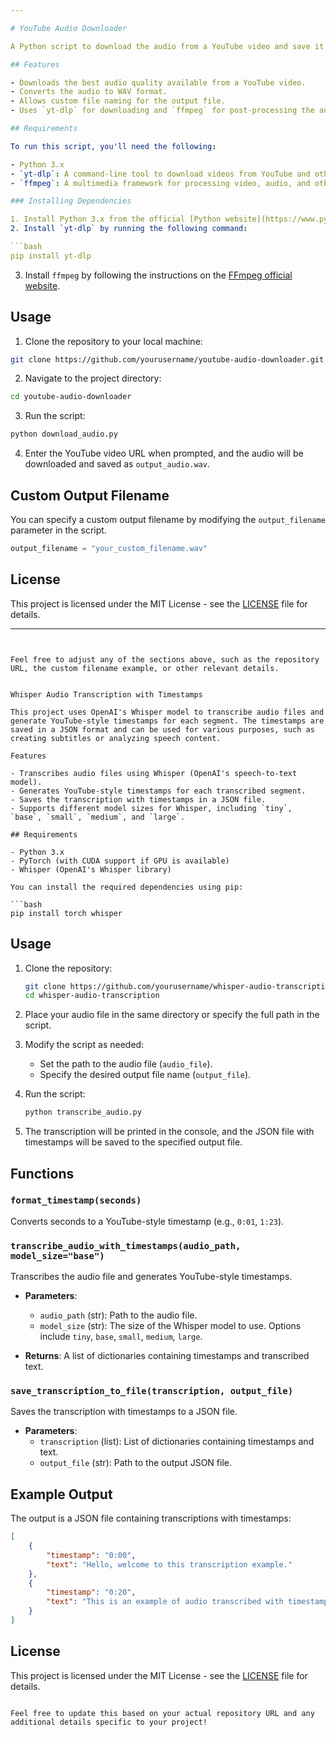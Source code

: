 ```yaml
---

# YouTube Audio Downloader

A Python script to download the audio from a YouTube video and save it in WAV format.

## Features

- Downloads the best audio quality available from a YouTube video.
- Converts the audio to WAV format.
- Allows custom file naming for the output file.
- Uses `yt-dlp` for downloading and `ffmpeg` for post-processing the audio.

## Requirements

To run this script, you'll need the following:

- Python 3.x
- `yt-dlp`: A command-line tool to download videos from YouTube and other sites.
- `ffmpeg`: A multimedia framework for processing video, audio, and other multimedia files.

### Installing Dependencies

1. Install Python 3.x from the official [Python website](https://www.python.org/downloads/).
2. Install `yt-dlp` by running the following command:

```bash
pip install yt-dlp
```

3. Install `ffmpeg` by following the instructions on the [FFmpeg official website](https://ffmpeg.org/download.html).

## Usage

1. Clone the repository to your local machine:

```bash
git clone https://github.com/yourusername/youtube-audio-downloader.git
```

2. Navigate to the project directory:

```bash
cd youtube-audio-downloader
```

3. Run the script:

```bash
python download_audio.py
```

4. Enter the YouTube video URL when prompted, and the audio will be downloaded and saved as `output_audio.wav`.

## Custom Output Filename

You can specify a custom output filename by modifying the `output_filename` parameter in the script.

```python
output_filename = "your_custom_filename.wav"
```

## License

This project is licensed under the MIT License - see the [LICENSE](LICENSE) file for details.

---
```


Feel free to adjust any of the sections above, such as the repository URL, the custom filename example, or other relevant details.


Whisper Audio Transcription with Timestamps

This project uses OpenAI's Whisper model to transcribe audio files and generate YouTube-style timestamps for each segment. The timestamps are saved in a JSON format and can be used for various purposes, such as creating subtitles or analyzing speech content.

Features

- Transcribes audio files using Whisper (OpenAI's speech-to-text model).
- Generates YouTube-style timestamps for each transcribed segment.
- Saves the transcription with timestamps in a JSON file.
- Supports different model sizes for Whisper, including `tiny`, `base`, `small`, `medium`, and `large`.

## Requirements

- Python 3.x
- PyTorch (with CUDA support if GPU is available)
- Whisper (OpenAI's Whisper library)

You can install the required dependencies using pip:

```bash
pip install torch whisper
```

## Usage

1. Clone the repository:
   ```bash
   git clone https://github.com/yourusername/whisper-audio-transcription.git
   cd whisper-audio-transcription
   ```

2. Place your audio file in the same directory or specify the full path in the script.

3. Modify the script as needed:
   - Set the path to the audio file (`audio_file`).
   - Specify the desired output file name (`output_file`).

4. Run the script:
   ```bash
   python transcribe_audio.py
   ```

5. The transcription will be printed in the console, and the JSON file with timestamps will be saved to the specified output file.

## Functions

### `format_timestamp(seconds)`
Converts seconds to a YouTube-style timestamp (e.g., `0:01`, `1:23`).

### `transcribe_audio_with_timestamps(audio_path, model_size="base")`
Transcribes the audio file and generates YouTube-style timestamps.

- **Parameters**:
  - `audio_path` (str): Path to the audio file.
  - `model_size` (str): The size of the Whisper model to use. Options include `tiny`, `base`, `small`, `medium`, `large`.

- **Returns**: A list of dictionaries containing timestamps and transcribed text.

### `save_transcription_to_file(transcription, output_file)`
Saves the transcription with timestamps to a JSON file.

- **Parameters**:
  - `transcription` (list): List of dictionaries containing timestamps and text.
  - `output_file` (str): Path to the output JSON file.

## Example Output

The output is a JSON file containing transcriptions with timestamps:

```json
[
    {
        "timestamp": "0:00",
        "text": "Hello, welcome to this transcription example."
    },
    {
        "timestamp": "0:20",
        "text": "This is an example of audio transcribed with timestamps."
    }
]
```

## License

This project is licensed under the MIT License - see the [LICENSE](LICENSE) file for details.
```

Feel free to update this based on your actual repository URL and any additional details specific to your project!
